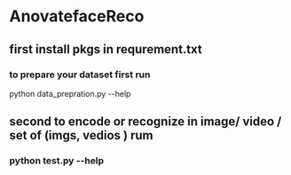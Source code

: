 # AnovatefaceReco
## first install pkgs in requrement.txt
### to prepare your dataset first run 
python data_prepration.py --help 
## second to encode or recognize in image/ video / set of (imgs, vedios ) rum 
### python test.py --help